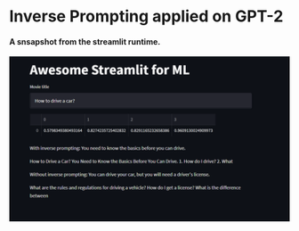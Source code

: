# Inverse Prompting applied on GPT-2

#### A snsapshot from the streamlit runtime.

![](assests/su8.PNG)
